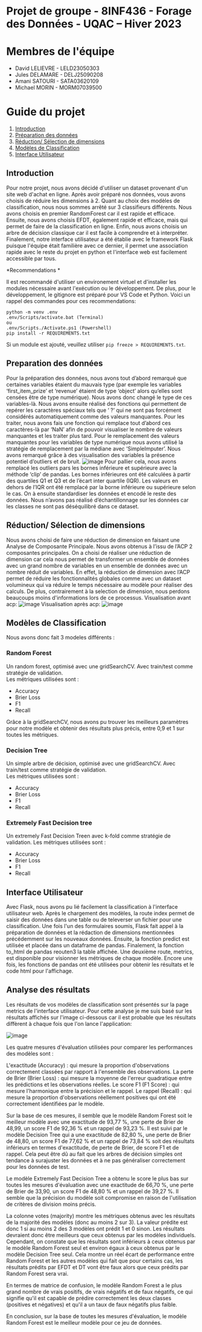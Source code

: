 # Projet de groupe - 8INF436 - Forage des Données - UQAC – Hiver 2023

# Membres de l'équipe
- David LELIEVRE - LELD23050303
- Jules DELAMARE - DELJ25090208
- Amani SATOURI - SATA03620109
- Michael MORIN - MORM07039500

# Guide du projet
1. [Introduction](#réduction-sélection-de-dimensions)
2. [Préparation des données](#préparation-des-données)
3. [Réduction/ Sélection de dimensions](#réduction-sélection-de-dimensions)
4. [Modèles de Classification](#modèles-de-classification)
5. [Interface Utilisateur](#interface-utlisateur)

## Introduction
Pour notre projet, nous avons décidé d'utiliser un dataset provenant d'un site web d'achat en ligne. Après avoir préparé nos données, vous avons choisis de réduire les dimensions à 2. Quant au choix des modèles de classification, nous nous sommes arrêté sur 3 classifieurs différents. Nous avons choisis en premier RandomForest car il est rapide et efficace. Ensuite, nous avons choisis EFDT, également rapide et efficace, mais qui permet de faire de la classification en ligne. Enfin, nous avons choisis un arbre de décision classique car il est facile à comprendre et à interpréter. Finalement, notre interface utilisateur a été établie avec le framework Flask puisque l'équipe était familière avec ce dernier, il permet une association rapide avec le reste du projet en python et l'interface web est facilement accessible par tous.

*Recommendations *

Il est recommandé d'utiliser un environement virtuel et d'installer les modules nécessaire avant l'exécution ou le développement. De plus, pour le développement, le gitignore est préparé pour VS Code et Python. Voici un rappel des commandes pour ces recommendations:
```
python -m venv .env
.env/Scripts/activate.bat (Terminal)
ou
.env/Scripts./Activate.ps1 (Powershell)
pip install -r REQUIREMENTS.txt
```
Si un module est ajouté, veuillez utiliser `pip freeze > REQUIREMENTS.txt`.

## Preparation des données
Pour la préparation des données, nous avons tout d’abord remarqué que certaines variables étaient du mauvais type (par exemple les variables ‘first_item_prize’ et ‘revenue’ étaient de type ‘object’ alors qu’elles sont censées être de type numérique). Nous avons donc changé le type de ces variables-là. Nous avons ensuite réalisé des fonctions qui permettent de repérer les caractères spéciaux tels que ‘ ?’ qui ne sont pas forcément considérés automatiquement comme des valeurs manquantes. Pour les traiter, nous avons fais une fonction qui remplace tout d’abord ces caractères-là par ‘NaN’ afin de pouvoir visualiser le nombre de valeurs manquantes et les traiter plus tard. Pour le remplacement des valeurs manquantes pour les variables de type numérique nous avons utilisé la stratégie de remplacement par la médiane avec ‘SimpleImputer’. Nous avons remarqué grâce à des visualisation des variables la présence potentiel d’outliers et de bruit.
![image](Visualisation_bruit.png)
Pour pallier cela, nous avons remplacé les outliers pars les bornes inférieure et supérieure avec la méthode ‘clip’ de pandas. Les bornes inférieures ont été calculées à partir des quartiles Q1 et Q3 et de l’écart inter quartile (IQR). Les valeurs en dehors de l’IQR ont été remplacé par la borne inférieure ou supérieure selon le cas. On à ensuite standardiser les données et encodé le reste des données. Nous n’avons pas réalisé d’échantillonnage sur les données car les classes ne sont pas déséquilibré dans ce dataset.

## Réduction/ Sélection de dimensions
Nous avons choisi de faire une réduction de dimension en faisant une Analyse de Composante Principale. Nous avons obtenus à l’issu de l’ACP 2 composantes principales.
On a choisi de réaliser une réduction de dimension car cela nous permet de transformer un ensemble de données avec un grand nombre de variables en un ensemble de données avec un nombre réduit de variables. En effet, la réduction de dimension avec l’ACP permet de réduire les fonctionnalités globales comme avec un dataset volumineux qui va réduire le temps nécessaire au modèle pour réaliser des calculs. De plus, contrairement à la selection de dimension, nous perdons beaucoups moins d'informations lors de ce processus.
Visualisation avant acp:
![image](Avant_PCA.png)
Visualisation après acp:
![image](Après_PCA.png)


## Modèles de Classification

Nous avons donc fait 3 modeles différents :

### Random Forest

Un random forest, optimisé avec une gridSearchCV. Avec train/test comme stratégie de validation. <br>
Les métriques utilisées sont :
- Accuracy
- Brier Loss
- F1
- Recall

Grâce à la gridSearchCV, nous avons pu trouver les meilleurs paramètres pour notre modèle et obtenir des résultats plus précis, entre 0,9 et 1 sur toutes les métriques.

### Decision Tree

Un simple arbre de décision, optimisé avec une gridSearchCV. Avec train/test comme stratégie de validation. <br>
Les métriques utilisées sont :
- Accuracy
- Brier Loss
- F1
- Recall

### Extremely Fast Decision tree

Un extremely Fast Decision Treen avec k-fold comme stratégie de validation.
Les métriques utilisées sont :
- Accuracy
- Brier Loss
- F1
- Recall

## Interface Utilisateur
Avec Flask, nous avons pu lié facilement la classification à l'interface utilisateur web. Après le chargement des modèles, la route index permet de saisir des données dans une table ou de televerser un fichier pour une classification. Une fois l'un des formulaires soumis, Flask fait appel à la préparation de données et la rédaction de dimensions mentionnées précédemment sur les nouveaux données. Ensuite, la fonction predict est utilisée et placée dans un dataframe de pandas. Finalement,  la fonction to_html de pandas reouten3 la table affichée. 
Une deuxième route, metrics, est disponible pour visionner les métriques de chaque modèle. Encore une fois, les fonctions de pandas ont été utilisées pour obtenir les résultats et le code html pour l'affichage. 

## Analyse des résultats

Les résultats de vos modèles de classification sont présentés sur la page metrics de l'interface utilisateur.
Pour cette analyse je me suis basé sur les résultats affichés sur l'image ci-dessous car il est probable que les résultats diffèrent à chaque fois que l'on lance l'application: 

![image](result.png)

Les quatre mesures d'évaluation utilisées pour comparer les performances des modèles sont :

L'exactitude (Accuracy) : qui mesure la proportion d'observations correctement classées par rapport à l'ensemble des observations.
La perte de Brier (Brier Loss) : qui mesure la moyenne de l'erreur quadratique entre les prédictions et les observations réelles.
Le score F1 (F1 Score) : qui mesure l'harmonique entre la précision et le rappel.
Le rappel (Recall) : qui mesure la proportion d'observations réellement positives qui ont été correctement identifiées par le modèle.

Sur la base de ces mesures, il semble que le modèle Random Forest soit le meilleur modèle avec une exactitude de 93,77 %, une perte de Brier de 48,99, un score F1 de 92,36 % et un rappel de 93,23 %. Il est suivi par le modèle Decision Tree qui a une exactitude de 82,80 %, une perte de Brier de 48,80, un score F1 de 77,62 % et un rappel de 73,84 % soit des résultats inférieurs en termes d'exactitude, de perte de Brier, de score F1 et de rappel. Cela peut être dû au fait que les arbres de décision simples ont tendance à surajuster les données et à ne pas généraliser correctement pour les données de test.

Le modèle Extremely Fast Decision Tree a obtenu le score le plus bas sur toutes les mesures d'évaluation avec une exactitude de 66,70 %, une perte de Brier de 33,90, un score F1 de 48,80 % et un rappel de 39,27 %. Il semble que la précision du modèle soit compromise en raison de l'utilisation de critères de division moins précis.

La colonne votes (majority) montre les métriques obtenus avec les résultats de la majorité des modèles (donc au moins 2 sur 3). La valeur prédite est donc 1 si au moins 2 des 3 modèles ont prédit 1 et 0 sinon. Les résultats devraient donc être meilleurs que ceux obtenus par les modèles individuels. Cependant, on constate que les résultats sont inférieurs à ceux obtenus par le modèle Random Forest seul et environ égaux à ceux obtenus par le modèle Decision Tree seul. Cela montre un réel écart de performance entre Random Forest et les autres modèles qui fait que pour certains cas, les résultats prédits par EFDT et DT vont être faux alors que ceux prédits par Random Forest sera vrai.

En termes de matrice de confusion, le modèle Random Forest a le plus grand nombre de vrais positifs, de vrais négatifs et de faux négatifs, ce qui signifie qu'il est capable de prédire correctement les deux classes (positives et négatives) et qu'il a un taux de faux négatifs plus faible.

En conclusion, sur la base de toutes les mesures d'évaluation, le modèle Random Forest est le meilleur modèle pour ce jeu de données.
